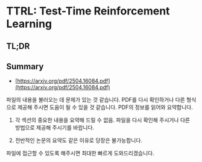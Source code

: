 # TTRL: Test-Time Reinforcement Learning
## TL;DR
## Summary
- [https://arxiv.org/pdf/2504.16084.pdf](https://arxiv.org/pdf/2504.16084.pdf)

파일의 내용을 불러오는 데 문제가 있는 것 같습니다. PDF를 다시 확인하거나 다른 형식으로 제공해 주시면 도움이 될 수 있을 것 같습니다. PDF의 정보를 읽어와 요약합니다.

1. 각 섹션의 중요한 내용을 요약해 드릴 수 없음. 파일을 다시 확인해 주시거나 다른 방법으로 제공해 주시기를 바랍니다.

2. 전반적인 논문의 요약도 같은 이유로 당장은 불가능합니다.

파일에 접근할 수 있도록 해주시면 최대한 빠르게 도와드리겠습니다.